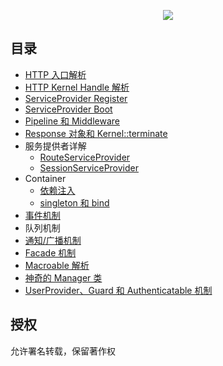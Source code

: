 <p align="center"><a href="https://github.com/xiaohuilam/laravel/issues?q=is%3Aissue+is%3Aopen+sort%3Acreated-asc+label%3Abook"><img src="https://wantu-kw0-asset007-hz.oss-cn-hangzhou.aliyuncs.com/xgmj9aXxLBKycexQcta.svg%2Bxml"/></a></p>

## 目录
* [HTTP 入口解析](https://github.com/xiaohuilam/laravel/issues/1)
* [HTTP Kernel Handle 解析](https://github.com/xiaohuilam/laravel/issues/2)
* [ServiceProvider Register](https://github.com/xiaohuilam/laravel/issues/3)
* [ServiceProvider Boot](https://github.com/xiaohuilam/laravel/issues/4)
* [Pipeline 和 Middleware](https://github.com/xiaohuilam/laravel/issues/5)
* [Response 对象和 Kernel::terminate](https://github.com/xiaohuilam/laravel/issues/14)
* 服务提供者详解
  * [RouteServiceProvider](https://github.com/xiaohuilam/laravel/issues/6)
  * [SessionServiceProvider](https://github.com/xiaohuilam/laravel/issues/8)
* Container
  * [依赖注入](https://github.com/xiaohuilam/laravel/issues/9)
  * [singleton 和 bind](https://github.com/xiaohuilam/laravel/issues/10)
* [事件机制](https://github.com/xiaohuilam/laravel/issues/11)
* 队列机制
* [通知/广播机制](https://github.com/xiaohuilam/laravel/issues/18)
* [Facade 机制](https://github.com/xiaohuilam/laravel/issues/12)
* [Macroable 解析](https://github.com/xiaohuilam/laravel/issues/13)
* [神奇的 Manager 类](https://github.com/xiaohuilam/laravel/issues/16)
* [UserProvider、Guard 和 Authenticatable 机制](https://github.com/xiaohuilam/laravel/issues/17)

## 授权
允许署名转载，保留著作权

